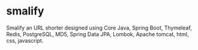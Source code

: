 # smalify
Smalify an URL shorter designed using Core Java, Spring Boot, Thymeleaf, Redis, PostgreSQL, MD5, Spring Data JPA, Lombok, Apache tomcat, html, css, javascript.
